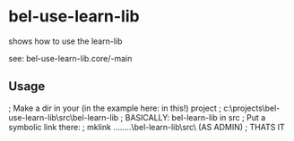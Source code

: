 # bel-use-learn-lib

shows how to use the learn-lib

see: bel-use-learn-lib.core/-main

## Usage

; Make a dir in your (in the example here: in this!) project
; c:\projects\bel-use-learn-lib\src\bel-learn-lib
; BASICALLY: bel-learn-lib in src
; Put a symbolic link there: 
; mklink ..\..\..\..\bel-learn-lib\src\ (AS ADMIN)
; THATS IT
